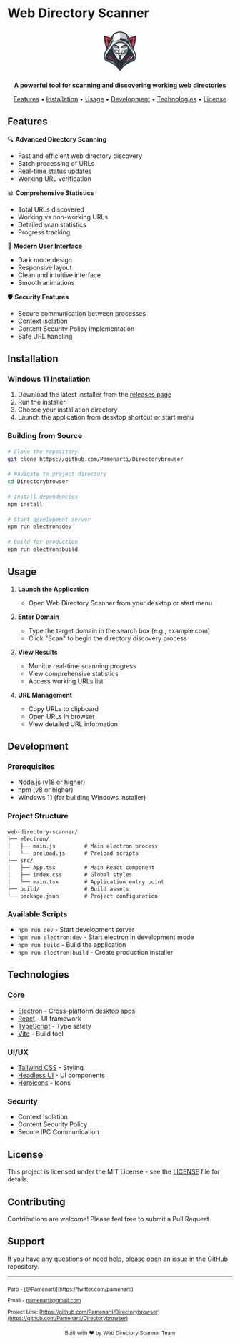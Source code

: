 # Web Directory Scanner

<div align="center">
  <img src="build/icon.png" alt="Web Directory Scanner Logo" width="100"/>
  <br/>
  <p>
    <strong>A powerful tool for scanning and discovering working web directories</strong>
  </p>
  <p>
    <a href="#features">Features</a> •
    <a href="#installation">Installation</a> •
    <a href="#usage">Usage</a> •
    <a href="#development">Development</a> •
    <a href="#technologies">Technologies</a> •
    <a href="#license">License</a>
  </p>
</div>

## Features

🔍 **Advanced Directory Scanning**
- Fast and efficient web directory discovery
- Batch processing of URLs
- Real-time status updates
- Working URL verification

📊 **Comprehensive Statistics**
- Total URLs discovered
- Working vs non-working URLs
- Detailed scan statistics
- Progress tracking

🎨 **Modern User Interface**
- Dark mode design
- Responsive layout
- Clean and intuitive interface
- Smooth animations

🛡️ **Security Features**
- Secure communication between processes
- Context isolation
- Content Security Policy implementation
- Safe URL handling

## Installation

### Windows 11 Installation
1. Download the latest installer from the [releases page](https://github.com/Pamenarti/Directorybrowser/releases/tag/v1.0.0)
2. Run the installer
3. Choose your installation directory
4. Launch the application from desktop shortcut or start menu

### Building from Source
```bash
# Clone the repository
git clone https://github.com/Pamenarti/Directorybrowser

# Navigate to project directory
cd Directorybrowser

# Install dependencies
npm install

# Start development server
npm run electron:dev

# Build for production
npm run electron:build
```

## Usage

1. **Launch the Application**
   - Open Web Directory Scanner from your desktop or start menu

2. **Enter Domain**
   - Type the target domain in the search box (e.g., example.com)
   - Click "Scan" to begin the directory discovery process

3. **View Results**
   - Monitor real-time scanning progress
   - View comprehensive statistics
   - Access working URLs list

4. **URL Management**
   - Copy URLs to clipboard
   - Open URLs in browser
   - View detailed URL information

## Development

### Prerequisites
- Node.js (v18 or higher)
- npm (v8 or higher)
- Windows 11 (for building Windows installer)

### Project Structure
```
web-directory-scanner/
├── electron/
│   ├── main.js         # Main electron process
│   └── preload.js      # Preload scripts
├── src/
│   ├── App.tsx         # Main React component
│   ├── index.css       # Global styles
│   └── main.tsx        # Application entry point
├── build/              # Build assets
└── package.json        # Project configuration
```

### Available Scripts
- `npm run dev` - Start development server
- `npm run electron:dev` - Start electron in development mode
- `npm run build` - Build the application
- `npm run electron:build` - Create production installer

## Technologies

### Core
- [Electron](https://www.electronjs.org/) - Cross-platform desktop apps
- [React](https://reactjs.org/) - UI framework
- [TypeScript](https://www.typescriptlang.org/) - Type safety
- [Vite](https://vitejs.dev/) - Build tool

### UI/UX
- [Tailwind CSS](https://tailwindcss.com/) - Styling
- [Headless UI](https://headlessui.dev/) - UI components
- [Heroicons](https://heroicons.com/) - Icons

### Security
- Context Isolation
- Content Security Policy
- Secure IPC Communication

## License

This project is licensed under the MIT License - see the [LICENSE](LICENSE) file for details.

## Contributing

Contributions are welcome! Please feel free to submit a Pull Request.

## Support

If you have any questions or need help, please open an issue in the GitHub repository.

---

<div>
  <sub>
Paro - [@Pamenarti](https://twitter.com/pamenarti)

Email - [pamenarti@gmail.com](pamenarti@gmail.com)

Project Link: [https://github.com/Pamenarti/Directorybrowser](https://github.com/Pamenarti/Directorybrowser)

  </sub>  
</div> 


<div align="center">
  <sub>Built with ❤️ by Web Directory Scanner Team</sub>
</div> 

